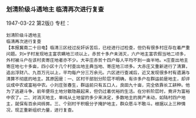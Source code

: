 ### 划清阶级斗透地主  临清再次进行复查

1947-03-22
第2版()
专栏：

    划清阶级斗透地主
    临清再次进行复查
    【本报冀南二十日电】临清三区经过反奸诉苦后，已经进行过检查，但仍有很多村庄存在着严重问题。刘×子村发现地主富农瞒地三顷以上，赤贫十多户未消灭，六户地主富农假当地二顷多，外村被斗户在该村卖寄庄地者亦不少。大辛庄赤贫十四户每人平均不到一亩半地。×庄查出地主寄庄地七十多亩，四小区十几个村查出地主典当地、寄庄地三顷多。大赤庄又重新进行了清算，追出浮财八、九百万元以上，平均每户分三万余元。六区进行查减后，近又发现很多村有遗漏与清算不彻底的地主。其原因是：一、区村干部划分阶层不明确，有许多户在群运前是地主，却评议成中农或富裕中农。小刘庄张春生，群运前只有五口人，良田九十亩，完全依靠长工耕种。他为了逃避斗争，前年便将土地分散隐蔽起来，但仍过着优裕的生活。在分析阶层时，竟评为富裕中农了。二、对消灭地主，单纯从土地留的多少来决定，多数地主的房产未动，如陆村四户地主，就保有百余间砖房。三、个别村干积极分子掩护地主，群众愿斗不敢斗。根据以上三种情况，现正重新组织力量，进行复查。

